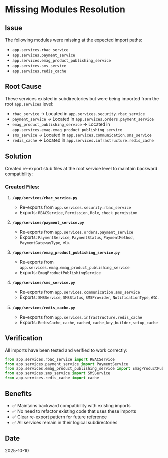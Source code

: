 # Missing Modules Resolution

## Issue
The following modules were missing at the expected import paths:
- `app.services.rbac_service`
- `app.services.payment_service`
- `app.services.emag_product_publishing_service`
- `app.services.sms_service`
- `app.services.redis_cache`

## Root Cause
These services existed in subdirectories but were being imported from the root `app.services` level:
- `rbac_service` → Located in `app.services.security.rbac_service`
- `payment_service` → Located in `app.services.orders.payment_service`
- `emag_product_publishing_service` → Located in `app.services.emag.emag_product_publishing_service`
- `sms_service` → Located in `app.services.communication.sms_service`
- `redis_cache` → Located in `app.services.infrastructure.redis_cache`

## Solution
Created re-export stub files at the root service level to maintain backward compatibility:

### Created Files:
1. **`/app/services/rbac_service.py`**
   - Re-exports from `app.services.security.rbac_service`
   - Exports: `RBACService`, `Permission`, `Role`, `check_permission`

2. **`/app/services/payment_service.py`**
   - Re-exports from `app.services.orders.payment_service`
   - Exports: `PaymentService`, `PaymentStatus`, `PaymentMethod`, `PaymentGatewayType`, etc.

3. **`/app/services/emag_product_publishing_service.py`**
   - Re-exports from `app.services.emag.emag_product_publishing_service`
   - Exports: `EmagProductPublishingService`

4. **`/app/services/sms_service.py`**
   - Re-exports from `app.services.communication.sms_service`
   - Exports: `SMSService`, `SMSStatus`, `SMSProvider`, `NotificationType`, etc.

5. **`/app/services/redis_cache.py`**
   - Re-exports from `app.services.infrastructure.redis_cache`
   - Exports: `RedisCache`, `cache`, `cached`, `cache_key_builder`, `setup_cache`

## Verification
All imports have been tested and verified to work correctly:
```python
from app.services.rbac_service import RBACService
from app.services.payment_service import PaymentService
from app.services.emag_product_publishing_service import EmagProductPublishingService
from app.services.sms_service import SMSService
from app.services.redis_cache import cache
```

## Benefits
- ✅ Maintains backward compatibility with existing imports
- ✅ No need to refactor existing code that uses these imports
- ✅ Clear re-export pattern for future reference
- ✅ All services remain in their logical subdirectories

## Date
2025-10-10
